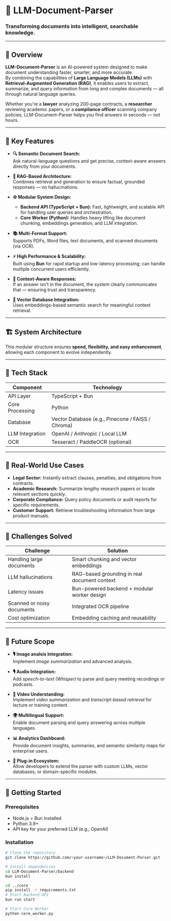 # 🧠 LLM-Document-Parser

### Transforming documents into intelligent, searchable knowledge.

---

## 📌 Overview

**LLM-Document-Parser** is an AI-powered system designed to make document understanding faster, smarter, and more accurate.  
By combining the capabilities of **Large Language Models (LLMs)** with **Retrieval-Augmented Generation (RAG)**, it enables users to extract, summarize, and query information from long and complex documents — all through natural language queries.

Whether you're a **lawyer** analyzing 200-page contracts, a **researcher** reviewing academic papers, or a **compliance officer** scanning company policies, LLM-Document-Parser helps you find answers in seconds — not hours.

---

## 🚀 Key Features

- **🔍 Semantic Document Search:**  
  Ask natural-language questions and get precise, context-aware answers directly from your documents.

- **🧩 RAG-Based Architecture:**  
  Combines retrieval and generation to ensure factual, grounded responses — no hallucinations.

- **⚙️ Modular System Design:**  
  - **Backend API (TypeScript + Bun):** Fast, lightweight, and scalable API for handling user queries and orchestration.  
  - **Core Worker (Python):** Handles heavy lifting like document chunking, embeddings generation, and LLM integration.

- **📚 Multi-Format Support:**  
  Supports PDFs, Word files, text documents, and scanned documents (via OCR).

- **⚡ High Performance & Scalability:**  
  Built using **Bun** for rapid startup and low-latency processing; can handle multiple concurrent users efficiently.

- **🧠 Context-Aware Responses:**  
  If an answer isn’t in the document, the system clearly communicates that — ensuring trust and transparency.

- **💾 Vector Database Integration:**  
  Uses embeddings-based semantic search for meaningful context retrieval.

---

## 🏗️ System Architecture

This modular structure ensures **speed, flexibility, and easy enhancement**, allowing each component to evolve independently.

---

## 🧩 Tech Stack

| Component | Technology |
|------------|-------------|
| API Layer | TypeScript + Bun |
| Core Processing | Python |
| Database | Vector Database (e.g., Pinecone / FAISS / Chroma) |
| LLM Integration | OpenAI / Anthropic / Local LLM |
| OCR | Tesseract / PaddleOCR (optional) |

---

## 🧠 Real-World Use Cases

- **Legal Sector:** Instantly extract clauses, penalties, and obligations from contracts.  
- **Academic Research:** Summarize lengthy research papers or locate relevant sections quickly.  
- **Corporate Compliance:** Query policy documents or audit reports for specific requirements.  
- **Customer Support:** Retrieve troubleshooting information from large product manuals.  

---

## 🧩 Challenges Solved

| Challenge | Solution |
|------------|-----------|
| Handling large documents | Smart chunking and vector embeddings |
| LLM hallucinations | RAG-based grounding in real document context |
| Latency issues | Bun-powered backend + modular worker design |
| Scanned or noisy documents | Integrated OCR pipeline |
| Cost optimization | Embedding caching and reusability |

---

## 🔮 Future Scope

- **🎙️ Image analsis Integration:**  
  Implement *image summarization* and advanced analysis.

- **🎙️ Audio Integration:**  
  Add *speech-to-text (Whisper)* to parse and query meeting recordings or podcasts.

- **🎥 Video Understanding:**  
  Implement *video summarization* and *transcript-based retrieval* for lecture or training content.

- **🌍 Multilingual Support:**  
  Enable document parsing and query answering across multiple languages.

- **📊 Analytics Dashboard:**  
  Provide document insights, summaries, and semantic similarity maps for enterprise users.

- **🧩 Plug-in Ecosystem:**  
  Allow developers to extend the parser with custom LLMs, vector databases, or domain-specific modules.

---

## 🏁 Getting Started

### Prerequisites
- Node.js + Bun installed  
- Python 3.9+  
- API key for your preferred LLM (e.g., OpenAI)

### Installation
```bash
# Clone the repository
git clone https://github.com/<your-username>/LLM-Document-Parser.git

# Install dependencies
cd LLM-Document-Parser/backend
bun install

cd ../core
pip install -r requirements.txt
# Start Backend API
bun run start

# Start Core Worker
python core_worker.py


